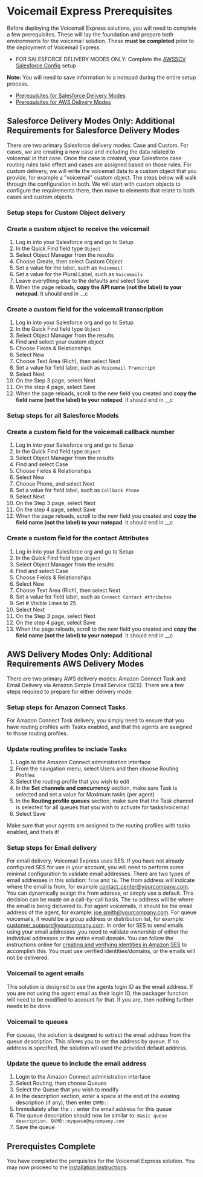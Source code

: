 # Voicemail Express Prerequisites
Before deploying the Voicemail Express solutions, you will need to complete a few prerequisites. These will lay the foundation and prepare both environments for the voicemail solution. These **must be completed** prior to the deployment of Voicemail Express.
- FOR SALESFORCE DELIVERY MODES ONLY: Complete the [AWSSCV Salesforce Config](../../../Common/AWSSCV-SalesforceConfig) setup

**Note:** You will need to save information to a notepad during the entire setup process.
- [Prerequisites for Salesforce Delivery Modes](#salesforce-delivery-modes-only-additional-requirements-for-salesforce-delivery-modes)
- [Prerequisites for AWS Delivery Modes](#aws-delivery-modes-only-additional-requirements-aws-delivery-modes)

## **Salesforce Delivery Modes Only:** Additional Requirements for Salesforce Delivery Modes
There are two primary Salesforce delivery modes: Case and Custom. For cases, we are creating a new case and including the data related to voicemail in that case. Once the case is created, your Salesforce case routing rules take effect and cases are assigned based on those rules. For custom delivery, we will write the voicemail data to a custom object that you provide, for example a "voicemail" custom object. The steps below will walk through the configuration in both. We will start with custom objects to configure the requirements there, then move to elements that relate to both cases and custom objects.

### Setup steps for Custom Object delivery
### Create a custom object to receive the voicemail
1.	Log in into your Salesforce org and go to Setup
2.	In the Quick Find field type `Object`
3.	Select Object Manager from the results
4.  Choose Create, then select Custom Object
5.  Set a value for the label, such as `Voicemail`
6.  Set a value for the Plural Label, such as `Voicemails`
7.  Leave everything else to the defaults and select Save
8.	When the page reloads, **copy the API name (not the label) to your notepad**. It should end in __c

### Create a custom field for the voicemail transcription
1.	Log in into your Salesforce org and go to Setup
2.	In the Quick Find field type `Object`
3.	Select Object Manager from the results
4.	Find and select your custom object
5.	Choose Fields & Relationships
6.	Select New
7.	Choose Text Area (Rich), then select Next
8.	Set a value for field label, such as `Voicemail Transcript`
9.	Select Next
10.	On the Step 3 page, select Next
11.	On the step 4 page, select Save
12.	When the page reloads, scroll to the new field you created and **copy the field name (not the label) to your notepad**. It should end in __c

### Setup steps for all Salesforce Models
### Create a custom field for the voicemail callback number
1.	Log in into your Salesforce org and go to Setup
2.	In the Quick Find field type `Object`
3.	Select Object Manager from the results
4.	Find and select Case
5.	Choose Fields & Relationships
6.	Select New
7.	Choose Phone, and select Next
8.	Set a value for field label, such as `Callback Phone`
9.	Select Next
10.	On the Step 3 page, select Next
11.	On the step 4 page, select Save
12.	When the page reloads, scroll to the new field you created and **copy the field name (not the label) to your notepad**. It should end in __c

### Create a custom field for the contact Attributes
1.	Log in into your Salesforce org and go to Setup
2.	In the Quick Find field type `Object`
3.	Select Object Manager from the results
4.	Find and select Case
5.	Choose Fields & Relationships
6.	Select New
7.	Choose Text Area (Rich), then select Next
8.	Set a value for field label, such as `Connect Contact Attributes`
9.	Set # Visible Lines to 25
10.	Select Next
11.	On the Step 3 page, select Next
12.	On the step 4 page, select Save
13.	When the page reloads, scroll to the new field you created and **copy the field name (not the label) to your notepad**. It should end in __c

## **AWS Delivery Modes Only:** Additional Requirements AWS Delivery Modes
There are two primary AWS delivery modes: Amazon Connect Task and Email Delivery via Amazon Simple Email Service (SES). There are a few steps required to prepare for either delivery mode.

### Setup steps for Amazon Connect Tasks
For Amazon Connect Task delivery, you simply need to ensure that you have routing profiles with Tasks enabled, and that the agents are assigned to those routing profiles.

### Update routing profiles to include Tasks
1.  Login to the Amazon Connect administration interface
2.  From the navigation menu, select Users and then choose Routing Profiles
3.  Select the routing profile that you wish to edit
4.  In the **Set channels and concurrency** section, make sure Task is selected and set a value for Maximum tasks (per agent)
5.  In the **Routing profile queues** section, make sure that the Task channel is selected for all queues that you wish to activate for tasks/voicemail
6.  Select Save

Make sure that your agents are assigned to the routing profiles with tasks enabled, and thats it!

### Setup steps for Email delivery
For email delivery, Voicemail Express uses SES. If you have not already configured SES for use in your account, you will need to perform some minimal configuration to validate email addresses. There are two types of email addresses in this solution: `from` and `to`. The from address will indicate where the email is from, for example contact_center@yourcompany.com. You can dynamically assign the from address, or simply use a default. This decision can be made on a call-by-call basis. The `to` address will be where the email is being delivered to. For agent voicemails, it should be the email address of the agent, for example: joe.smith@yourcompany.com. For queue voicemails, it would be a group address or distribution list, for example: customer_support@yourcompany.com. In order for SES to send emails using your email addresses ,you need to validate ownership of either the individual addresses or the entire email domain. You can follow the instructions online for [creating and verifying identities in Amazon SES](https://docs.aws.amazon.com/ses/latest/dg/creating-identities.html) to accomplish this. You must use verified identities/domains, or the emails will not be delivered.

### Voicemail to agent emails
This solution is designed to use the agents login ID as the email address. If you are not using the agent email as their login ID, the packager function will need to be modified to account for that. If you are, then nothing further needs to be done.

### Voicemail to queues
For queues, the solution is designed to extract the email address from the queue description. This allows you to set the address by queue. If no address is specified, the solution will used the provided default address.

### Update the queue to include the email address
1.  Login to the Amazon Connect administration interface
2.  Select Routing, then choose Queues
3.  Select the Queue that you wish to modify
4.  In the description section, enter a space at the end of the existing description (if any), then enter `QVMB::`
5.  Immediately after the `::` enter the email address for this queue
6.  The queue description should now be similar to: `Basic queue description. QVMB::myqueue@mycompany.com`
7.  Save the queue

## Prerequistes Complete
You have completed the perquisites for the Voicemail Express solution. You may now proceed to the [installation instructions](vmx_installation_instructions.md).
